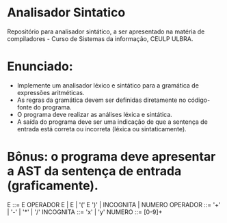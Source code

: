 # Analisador Sintatico
Repositório para analisador sintático, a ser apresentado na matéria de compiladores - Curso de Sistemas da informação,  CEULP ULBRA.

# Enunciado:
* Implemente um analisador léxico e sintático para a gramática de expressões aritméticas.
* As regras da gramática devem ser definidas diretamente no código-fonte do programa.
* O programa deve realizar as análises léxica e sintática.
* A saída do programa deve ser uma indicação de que a sentença de entrada está correta ou incorreta (léxica ou sintaticamente).

# Bônus: o programa deve apresentar a AST da sentença de entrada (graficamente).

 E        ::= E OPERADOR E | E | '(' E ')' | INCOGNITA | NUMERO
 OPERADOR ::= '+' | '-' | '*' | '/'
 INCOGNITA ::= 'x' | 'y'
 NUMERO   ::= [0-9]+
